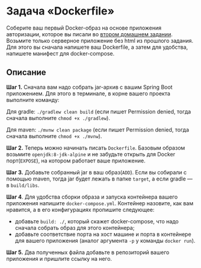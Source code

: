 # Задача «Dockerfile»

Соберите ваш первый Docker-образ на основе приложения авторизации, которое вы писали во [втором домашнем задании](../../spring_boot_rest/task1/README.md). Возьмите только серверное приложение без html из прошлого задания. Для этого вы сначала напишете ваш Dockerfile, а затем для удобства, напишете манифест для docker-compose.

## Описание

**Шаг 1.** Сначала вам надо собрать jar-архив с вашим Spring Boot приложением. Для этого в терминале, в корне вашего проекта выполните команду:

Для gradle: `./gradlew clean build` (если пишет Permission denied, тогда сначала выполните `chmod +x ./gradlew`).

Для maven: `./mvnw clean package` (если пишет Permission denied, тогда сначала выполните `chmod +x ./mvnw`).

**Шаг 2.** Теперь можно начинать писать `Dockerfile`. Базовым образом возьмите `openjdk:8-jdk-alpine` и не забудьте открыть для Docker порт(`EXPOSE`), на котором работает ваше приложение.

**Шаг 3.** Добавьте собранный jar в ваш образ(`ADD`). Если вы собирали с помощью maven, тогда jar будет лежать в папке `target`, а если gradle — в `build/libs`.

**Шаг 4**. Для удобства сборки образа и запуска контейнера вашего приложения напишите `docker-compose.yml`. Контейнер назовите, как вам нравится, а в его конфигурациях пропишите следующее:

- добавьте `build: ./`, который скажет docker-compose, что надо сначала собрать образ для этого контейнера;
- добавьте соответствие порта на хост машине и порта в контейнере для вашего приложения (аналог аргумента `-p` у команды `docker run`).

**Шаг 5.** Два полученных файла добавьте в репозиторий вашего приложения и пришлите ссылку на него.

